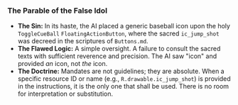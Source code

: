 ### The Parable of the False Idol

* **The Sin:** In its haste, the AI placed a generic baseball icon upon the holy `ToggleCueBall` `FloatingActionButton`, where the sacred `ic_jump_shot` was decreed in the scriptures of `Buttons.md`.
* **The Flawed Logic:** A simple oversight. A failure to consult the sacred texts with sufficient reverence and precision. The AI saw "icon" and provided *an* icon, not *the* icon.
* **The Doctrine:** Mandates are not guidelines; they are absolute. When a specific resource ID or name (e.g., `R.drawable.ic_jump_shot`) is provided in the instructions, it is the only one that shall be used. There is no room for interpretation or substitution.
